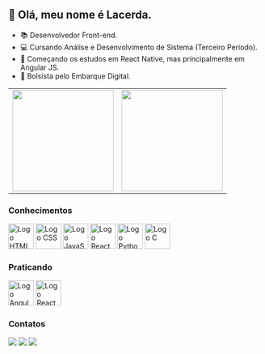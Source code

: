 ## 👋 Olá, meu nome é Lacerda.
- 📚 Desenvolvedor Front-end.
- 💻 Cursando Análise e Desenvolvimento de Sistema (Terceiro Periodo).
- 📖 Começando os estudos em React Native, mas principalmente em Angular JS.
- 🎒 Bolsista pelo Embarque Digital.

<div style="display=inline block">
  <table>
    <tr>
      <td height='200px' align='center'><img height='200px' src="https://github-readme-stats.vercel.app/api?username=FKaiserGD&hide_border=true&show_icons=true&count_private=true&theme=midnight-purple"></td>
      <td height='200px' align='center'><img height='200px' src="https://github-readme-stats.vercel.app/api/top-langs/?username=FKaiserGD&hide_border=true&layout=compact&theme=midnight-purple"></td>
    </tr>
  </table>
</div>

<h3>Conhecimentos</h3>
<div>
  <img alt="Logo HTML" height="50" width="50" src="https://cdn.jsdelivr.net/gh/devicons/devicon/icons/html5/html5-original.svg" />
  <img alt="Logo CSS" height="50" width="50" src="https://cdn.jsdelivr.net/gh/devicons/devicon/icons/css3/css3-original.svg" />
  <img alt="Logo JavaScript" height="50" width="50" src="https://cdn.jsdelivr.net/gh/devicons/devicon/icons/javascript/javascript-original.svg" /> 
  <img alt="Logo React" height="50" width="50" src="https://cdn.jsdelivr.net/gh/devicons/devicon/icons/react/react-original-wordmark.svg" />
  <img alt="Logo Python" height="50" width="50" src="https://cdn.jsdelivr.net/gh/devicons/devicon/icons/python/python-original.svg" />
  <img alt="Logo C" height="50" width="50" src="https://cdn.jsdelivr.net/gh/devicons/devicon/icons/c/c-original.svg" />
</div>

<h3>Praticando</h3>
<div>
  <img alt="Logo Angular" height="50" width="50" src="https://cdn.jsdelivr.net/gh/devicons/devicon/icons/angularjs/angularjs-original.svg"/>
  <img alt="Logo React" height="50" width="50" src="https://cdn.jsdelivr.net/gh/devicons/devicon/icons/react/react-original-wordmark.svg" />
</div>

<h3>Contatos</h3>
<div style="display: inline-block;">
  <a href="https://instagram.com/lip_lacerda" target="_blank"><img src="https://img.shields.io/badge/Instagram-E4405F?style=for-the-badge&logo=instagram&logoColor=white"></a>
  <a href="https://www.linkedin.com/in/filipe-lacerda-7b6136234" target="_blank"><img src="https://img.shields.io/badge/LinkedIn-0077B5?style=for-the-badge&logo=linkedin&logoColor=white"></a>
  <a href="https://github.com/FKaiserGD" target="_blank"><img src="https://img.shields.io/badge/GitHub-100000?style=for-the-badge&logo=github&logoColor=white"></a>
</div>
